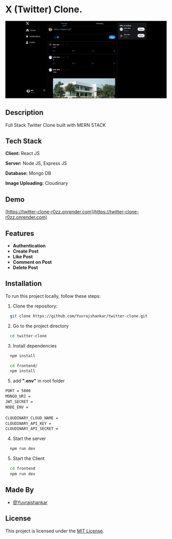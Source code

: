 # X (Twitter) Clone.

![auth](twitter-photo.png)

## Description

Full Stack Twitter Clone built with MERN STACK

## Tech Stack

**Client:** React JS

**Server:** Node JS, Express JS

**Database:** Mongo DB

**Image Uploading:** Cloudinary

## Demo

[https://twitter-clone-r0zz.onrender.com](https://twitter-clone-r0zz.onrender.com)

## Features

- **Authentication**
- **Create Post**
- **Like Post**
- **Comment on Post**
- **Delete Post**

## Installation

To run this project locally, follow these steps:

1. Clone the repository:

```bash
  git clone https://github.com/Yuvrajshankar/twitter-clone.git
```

2. Go to the project directory

```bash
  cd twitter-clone
```

3. Install dependencies

```bash
  npm install
```

```bash
  cd frontend/
  npm install
```

5. add **".env"** in root folder

```bash
PORT = 5000
MONGO_URI =
JWT_SECRET =
NODE_ENV =

CLOUDINARY_CLOUD_NAME =
CLOUDINARY_API_KEY =
CLOUDINARY_API_SECRET =
```

4. Start the server

```bash
  npm run dev
```

5. Start the Client

```bash
  cd frontend
  npm run dev
```

## Made By

- [@Yuvrajshankar](https://github.com/Yuvrajshankar)

## License

This project is licensed under the [MIT License](LICENSE).
